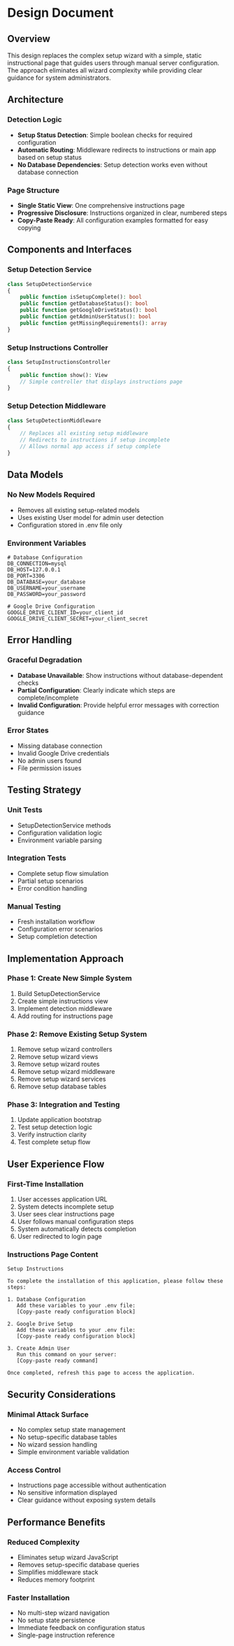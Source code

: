 # Design Document

## Overview

This design replaces the complex setup wizard with a simple, static instructional page that guides users through manual server configuration. The approach eliminates all wizard complexity while providing clear guidance for system administrators.

## Architecture

### Detection Logic
- **Setup Status Detection**: Simple boolean checks for required configuration
- **Automatic Routing**: Middleware redirects to instructions or main app based on setup status
- **No Database Dependencies**: Setup detection works even without database connection

### Page Structure
- **Single Static View**: One comprehensive instructions page
- **Progressive Disclosure**: Instructions organized in clear, numbered steps
- **Copy-Paste Ready**: All configuration examples formatted for easy copying

## Components and Interfaces

### Setup Detection Service
```php
class SetupDetectionService
{
    public function isSetupComplete(): bool
    public function getDatabaseStatus(): bool
    public function getGoogleDriveStatus(): bool
    public function getAdminUserStatus(): bool
    public function getMissingRequirements(): array
}
```

### Setup Instructions Controller
```php
class SetupInstructionsController
{
    public function show(): View
    // Simple controller that displays instructions page
}
```

### Setup Detection Middleware
```php
class SetupDetectionMiddleware
{
    // Replaces all existing setup middleware
    // Redirects to instructions if setup incomplete
    // Allows normal app access if setup complete
}
```

## Data Models

### No New Models Required
- Removes all existing setup-related models
- Uses existing User model for admin user detection
- Configuration stored in .env file only

### Environment Variables
```env
# Database Configuration
DB_CONNECTION=mysql
DB_HOST=127.0.0.1
DB_PORT=3306
DB_DATABASE=your_database
DB_USERNAME=your_username
DB_PASSWORD=your_password

# Google Drive Configuration
GOOGLE_DRIVE_CLIENT_ID=your_client_id
GOOGLE_DRIVE_CLIENT_SECRET=your_client_secret
```

## Error Handling

### Graceful Degradation
- **Database Unavailable**: Show instructions without database-dependent checks
- **Partial Configuration**: Clearly indicate which steps are complete/incomplete
- **Invalid Configuration**: Provide helpful error messages with correction guidance

### Error States
- Missing database connection
- Invalid Google Drive credentials
- No admin users found
- File permission issues

## Testing Strategy

### Unit Tests
- SetupDetectionService methods
- Configuration validation logic
- Environment variable parsing

### Integration Tests
- Complete setup flow simulation
- Partial setup scenarios
- Error condition handling

### Manual Testing
- Fresh installation workflow
- Configuration error scenarios
- Setup completion detection

## Implementation Approach

### Phase 1: Create New Simple System
1. Build SetupDetectionService
2. Create simple instructions view
3. Implement detection middleware
4. Add routing for instructions page

### Phase 2: Remove Existing Setup System
1. Remove setup wizard controllers
2. Remove setup wizard views
3. Remove setup wizard routes
4. Remove setup wizard middleware
5. Remove setup wizard services
6. Remove setup database tables

### Phase 3: Integration and Testing
1. Update application bootstrap
2. Test setup detection logic
3. Verify instruction clarity
4. Test complete setup flow

## User Experience Flow

### First-Time Installation
1. User accesses application URL
2. System detects incomplete setup
3. User sees clear instructions page
4. User follows manual configuration steps
5. System automatically detects completion
6. User redirected to login page

### Instructions Page Content
```
Setup Instructions

To complete the installation of this application, please follow these steps:

1. Database Configuration
   Add these variables to your .env file:
   [Copy-paste ready configuration block]

2. Google Drive Setup
   Add these variables to your .env file:
   [Copy-paste ready configuration block]

3. Create Admin User
   Run this command on your server:
   [Copy-paste ready command]

Once completed, refresh this page to access the application.
```

## Security Considerations

### Minimal Attack Surface
- No complex setup state management
- No setup-specific database tables
- No wizard session handling
- Simple environment variable validation

### Access Control
- Instructions page accessible without authentication
- No sensitive information displayed
- Clear guidance without exposing system details

## Performance Benefits

### Reduced Complexity
- Eliminates setup wizard JavaScript
- Removes setup-specific database queries
- Simplifies middleware stack
- Reduces memory footprint

### Faster Installation
- No multi-step wizard navigation
- No setup state persistence
- Immediate feedback on configuration status
- Single-page instruction reference